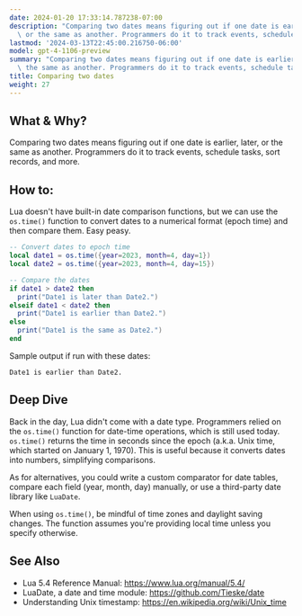 ```yaml
---
date: 2024-01-20 17:33:14.787238-07:00
description: "Comparing two dates means figuring out if one date is earlier, later,\
  \ or the same as another. Programmers do it to track events, schedule tasks, sort\u2026"
lastmod: '2024-03-13T22:45:00.216750-06:00'
model: gpt-4-1106-preview
summary: "Comparing two dates means figuring out if one date is earlier, later, or\
  \ the same as another. Programmers do it to track events, schedule tasks, sort\u2026"
title: Comparing two dates
weight: 27
---
```


## What & Why?

Comparing two dates means figuring out if one date is earlier, later, or the same as another. Programmers do it to track events, schedule tasks, sort records, and more.

## How to:

Lua doesn't have built-in date comparison functions, but we can use the `os.time()` function to convert dates to a numerical format (epoch time) and then compare them. Easy peasy.

```Lua
-- Convert dates to epoch time
local date1 = os.time({year=2023, month=4, day=1})
local date2 = os.time({year=2023, month=4, day=15})

-- Compare the dates
if date1 > date2 then
  print("Date1 is later than Date2.")
elseif date1 < date2 then
  print("Date1 is earlier than Date2.")
else
  print("Date1 is the same as Date2.")
end
```

Sample output if run with these dates:

```
Date1 is earlier than Date2.
```

## Deep Dive

Back in the day, Lua didn't come with a date type. Programmers relied on the `os.time()` function for date-time operations, which is still used today. `os.time()` returns the time in seconds since the epoch (a.k.a. Unix time, which started on January 1, 1970). This is useful because it converts dates into numbers, simplifying comparisons.

As for alternatives, you could write a custom comparator for date tables, compare each field (year, month, day) manually, or use a third-party date library like `LuaDate`.

When using `os.time()`, be mindful of time zones and daylight saving changes. The function assumes you're providing local time unless you specify otherwise.

## See Also

- Lua 5.4 Reference Manual: https://www.lua.org/manual/5.4/
- LuaDate, a date and time module: https://github.com/Tieske/date
- Understanding Unix timestamp: https://en.wikipedia.org/wiki/Unix_time

